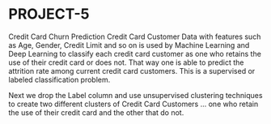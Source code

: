 # PROJECT-5
Credit Card Churn Prediction
Credit Card Customer Data with features such as Age, Gender, Credit Limit and so on is used by Machine Learning and Deep Learning to classify each credit card customer as one who retains the use of their credit card or does not. That way one is able to predict the attrition rate among current credit card customers. This is a supervised or labeled classification problem.

Next we drop the Label column and use unsupervised clustering techniques to create two different clusters of Credit Card Customers ... one who retain the use of their credit card and the other that do not.
